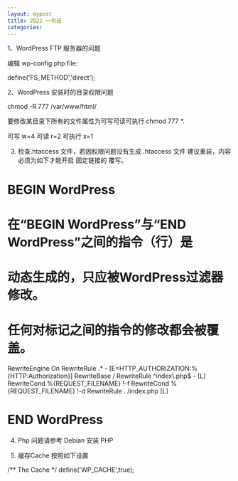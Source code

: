 ```yaml
---
layout: mypost
title: 2022 一句话
categories: 
---
```



1、WordPress FTP 服务器的问题

编辑 wp-config.php file:

define('FS_METHOD','direct');

2、WordPress 安装时的目录权限问题

chmod -R 777 /var/www/html/

要修改某目录下所有的文件属性为可写可读可执行
chmod 777 *.

可写 w=4 
可读 r=2 
可执行 x=1 

3.  检查.htaccess 文件，若因权限问题没有生成 .htaccess 文件 建议重装，内容必须为如下才能开启 固定链接的 覆写。

# BEGIN WordPress
# 在“BEGIN WordPress”与“END WordPress”之间的指令（行）是
# 动态生成的，只应被WordPress过滤器修改。
# 任何对标记之间的指令的修改都会被覆盖。
<IfModule mod_rewrite.c>
RewriteEngine On
RewriteRule .* - [E=HTTP_AUTHORIZATION:%{HTTP:Authorization}]
RewriteBase /
RewriteRule ^index\.php$ - [L]
RewriteCond %{REQUEST_FILENAME} !-f
RewriteCond %{REQUEST_FILENAME} !-d
RewriteRule . /index.php [L]
</IfModule>

# END WordPress

4. Php 问题请参考 Debian 安装 PHP

5. 缓存Cache 按照如下设置

/** The Cache  */
define('WP_CACHE',true);